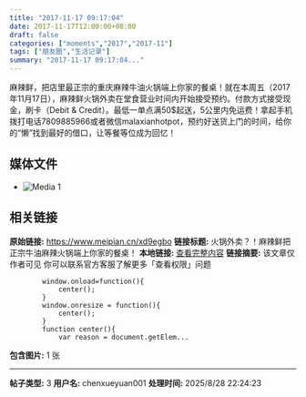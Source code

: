 ```yaml
---
title: "2017-11-17 09:17:04"
date: 2017-11-17T12:00:00+08:00
draft: false
categories: ["moments","2017","2017-11"]
tags: ["朋友圈","生活记录"]
summary: "2017-11-17 09:17:04..."
---
```


麻辣鲜，把店里最正宗的重庆麻辣牛油火锅端上你家的餐桌！就在本周五（2017年11月17日），麻辣鲜火锅外卖在堂食营业时间内开始接受预约。付款方式接受现金，刷卡（Debit & Credit）。最低一单点满50$起送，5公里内免运费！拿起手机拨打电话7809885966或者微信malaxianhotpot，预约好送货上门的时间，给你的“懒”找到最好的借口，让等餐等位成为回忆！

## 媒体文件

- ![Media 1](/Moments/photos/2017-11-17/201711170917040.jpg)

## 相关链接

**原始链接:** https://www.meipian.cn/xd9egbo
**链接标题:** 火锅外卖？！麻辣鲜把正宗牛油麻辣火锅端上你家的餐桌！
**本地链接:** [查看完整内容](/link_content/2017/11/2017-11-17-2/link_content/)
**链接摘要:** 该文章仅作者可见
				你可以联系官方客服了解更多「查看权限」问题
			
		
		
			window.onload=function(){
				center();
			}
			window.onresize = function(){
				center();
			}
			function center(){
				var reason = document.getElem...
**包含图片:** 1 张

---

**帖子类型:** 3
**用户名:** chenxueyuan001
**处理时间:** 2025/8/28 22:24:23